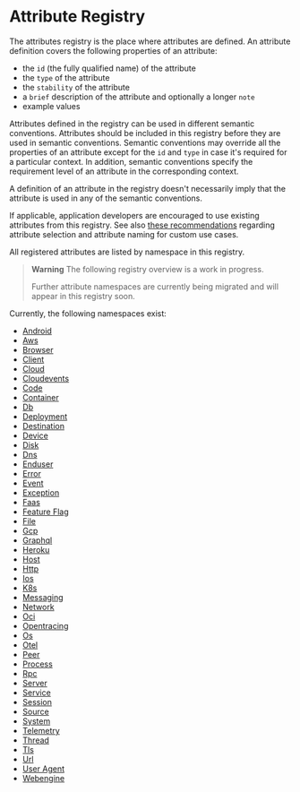 <!--- Hugo front matter used to generate the website version of this page:
linkTitle: Registry
weight: -2
--->

# Attribute Registry

The attributes registry is the place where attributes are defined. An attribute definition covers the following properties of an attribute:

- the `id` (the fully qualified name) of the attribute
- the `type` of the attribute
- the `stability` of the attribute
- a `brief` description of the attribute and optionally a longer `note`
- example values

Attributes defined in the registry can be used in different semantic conventions. Attributes should be included in this registry before they are used in semantic conventions. Semantic conventions may override all the properties of an attribute except for the `id` and `type` in case it's required for a particular context. In addition, semantic conventions specify the requirement level of an attribute in the corresponding context.

A definition of an attribute in the registry doesn't necessarily imply that the attribute is used in any of the semantic conventions.

If applicable, application developers are encouraged to use existing attributes from this registry. See also [these recommendations][developers recommendations] regarding attribute selection and attribute naming for custom use cases.

All registered attributes are listed by namespace in this registry.

> **Warning**
> The following registry overview is a work in progress.
>
> Further attribute namespaces are currently being migrated and will appear in this registry soon.

Currently, the following namespaces exist:

- [Android](android.md)
- [Aws](aws.md)
- [Browser](browser.md)
- [Client](client.md)
- [Cloud](cloud.md)
- [Cloudevents](cloudevents.md)
- [Code](code.md)
- [Container](container.md)
- [Db](db.md)
- [Deployment](deployment.md)
- [Destination](destination.md)
- [Device](device.md)
- [Disk](disk.md)
- [Dns](dns.md)
- [Enduser](enduser.md)
- [Error](error.md)
- [Event](event.md)
- [Exception](exception.md)
- [Faas](faas.md)
- [Feature Flag](feature-flag.md)
- [File](file.md)
- [Gcp](gcp.md)
- [Graphql](graphql.md)
- [Heroku](heroku.md)
- [Host](host.md)
- [Http](http.md)
- [Ios](ios.md)
- [K8s](k8s.md)
- [Messaging](messaging.md)
- [Network](network.md)
- [Oci](oci.md)
- [Opentracing](opentracing.md)
- [Os](os.md)
- [Otel](otel.md)
- [Peer](peer.md)
- [Process](process.md)
- [Rpc](rpc.md)
- [Server](server.md)
- [Service](service.md)
- [Session](session.md)
- [Source](source.md)
- [System](system.md)
- [Telemetry](telemetry.md)
- [Thread](thread.md)
- [Tls](tls.md)
- [Url](url.md)
- [User Agent](user-agent.md)
- [Webengine](webengine.md)

[developers recommendations]: ../general/attribute-naming.md#recommendations-for-application-developers
